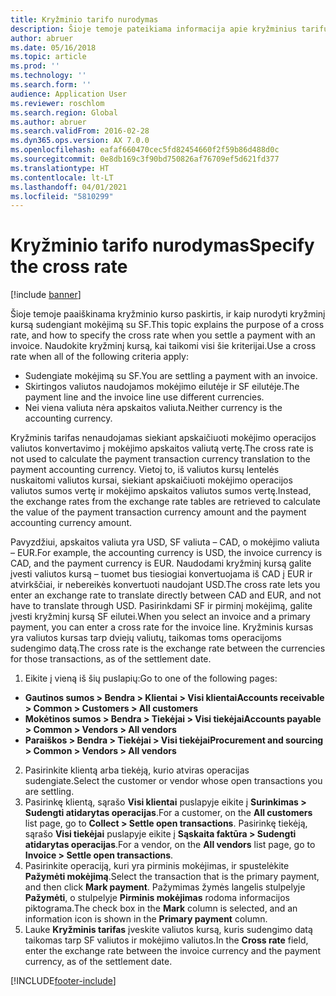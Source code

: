 ```yaml
---
title: Kryžminio tarifo nurodymas
description: Šioje temoje pateikiama informacija apie kryžminius tarifus programoje „Microsoft“ „Dynamics 365 Finance“.
author: abruer
ms.date: 05/16/2018
ms.topic: article
ms.prod: ''
ms.technology: ''
ms.search.form: ''
audience: Application User
ms.reviewer: roschlom
ms.search.region: Global
ms.author: abruer
ms.search.validFrom: 2016-02-28
ms.dyn365.ops.version: AX 7.0.0
ms.openlocfilehash: eafaf660470cec5fd82454660f2f59b86d488d0c
ms.sourcegitcommit: 0e8db169c3f90bd750826af76709ef5d621fd377
ms.translationtype: HT
ms.contentlocale: lt-LT
ms.lasthandoff: 04/01/2021
ms.locfileid: "5810299"
---
```

# <a name="specify-the-cross-rate"></a><span data-ttu-id="a370e-103">Kryžminio tarifo nurodymas</span><span class="sxs-lookup"><span data-stu-id="a370e-103">Specify the cross rate</span></span>

[!include [banner](../includes/banner.md)]

<span data-ttu-id="a370e-104">Šioje temoje paaiškinama kryžminio kurso paskirtis, ir kaip nurodyti kryžminį kursą sudengiant mokėjimą su SF.</span><span class="sxs-lookup"><span data-stu-id="a370e-104">This topic explains the purpose of a cross rate, and how to specify the cross rate when you settle a payment with an invoice.</span></span> <span data-ttu-id="a370e-105">Naudokite kryžminį kursą, kai taikomi visi šie kriterijai.</span><span class="sxs-lookup"><span data-stu-id="a370e-105">Use a cross rate when all of the following criteria apply:</span></span> 
-   <span data-ttu-id="a370e-106">Sudengiate mokėjimą su SF.</span><span class="sxs-lookup"><span data-stu-id="a370e-106">You are settling a payment with an invoice.</span></span> 
-   <span data-ttu-id="a370e-107">Skirtingos valiutos naudojamos mokėjimo eilutėje ir SF eilutėje.</span><span class="sxs-lookup"><span data-stu-id="a370e-107">The payment line and the invoice line use different currencies.</span></span> 
-   <span data-ttu-id="a370e-108">Nei viena valiuta nėra apskaitos valiuta.</span><span class="sxs-lookup"><span data-stu-id="a370e-108">Neither currency is the accounting currency.</span></span> 

<span data-ttu-id="a370e-109">Kryžminis tarifas nenaudojamas siekiant apskaičiuoti mokėjimo operacijos valiutos konvertavimo į mokėjimo apskaitos valiutą vertę.</span><span class="sxs-lookup"><span data-stu-id="a370e-109">The cross rate is not used to calculate the payment transaction currency translation to the payment accounting currency.</span></span> <span data-ttu-id="a370e-110">Vietoj to, iš valiutos kursų lentelės nuskaitomi valiutos kursai, siekiant apskaičiuoti mokėjimo operacijos valiutos sumos vertę ir mokėjimo apskaitos valiutos sumos vertę.</span><span class="sxs-lookup"><span data-stu-id="a370e-110">Instead, the exchange rates from the exchange rate tables are retrieved to calculate the value of the payment transaction currency amount and the payment accounting currency amount.</span></span> 

<span data-ttu-id="a370e-111">Pavyzdžiui, apskaitos valiuta yra USD, SF valiuta – CAD, o mokėjimo valiuta – EUR.</span><span class="sxs-lookup"><span data-stu-id="a370e-111">For example, the accounting currency is USD, the invoice currency is CAD, and the payment currency is EUR.</span></span> <span data-ttu-id="a370e-112">Naudodami kryžminį kursą galite įvesti valiutos kursą – tuomet bus tiesiogiai konvertuojama iš CAD į EUR ir atvirkščiai, ir nebereikės konvertuoti naudojant USD.</span><span class="sxs-lookup"><span data-stu-id="a370e-112">The cross rate lets you enter an exchange rate to translate directly between CAD and EUR, and not have to translate through USD.</span></span> <span data-ttu-id="a370e-113">Pasirinkdami SF ir pirminį mokėjimą, galite įvesti kryžminį kursą SF eilutei.</span><span class="sxs-lookup"><span data-stu-id="a370e-113">When you select an invoice and a primary payment, you can enter a cross rate for the invoice line.</span></span> <span data-ttu-id="a370e-114">Kryžminis kursas yra valiutos kursas tarp dviejų valiutų, taikomas toms operacijoms sudengimo datą.</span><span class="sxs-lookup"><span data-stu-id="a370e-114">The cross rate is the exchange rate between the currencies for those transactions, as of the settlement date.</span></span>

1.  <span data-ttu-id="a370e-115">Eikite į vieną iš šių puslapių:</span><span class="sxs-lookup"><span data-stu-id="a370e-115">Go to one of the following pages:</span></span>
- <span data-ttu-id="a370e-116">**Gautinos sumos > Bendra > Klientai > Visi klientai**</span><span class="sxs-lookup"><span data-stu-id="a370e-116">**Accounts receivable > Common > Customers > All customers**</span></span> 
- <span data-ttu-id="a370e-117">**Mokėtinos sumos > Bendra > Tiekėjai > Visi tiekėjai**</span><span class="sxs-lookup"><span data-stu-id="a370e-117">**Accounts payable > Common > Vendors > All vendors**</span></span> 
- <span data-ttu-id="a370e-118">**Paraiškos > Bendra > Tiekėjai > Visi tiekėjai**</span><span class="sxs-lookup"><span data-stu-id="a370e-118">**Procurement and sourcing > Common > Vendors > All vendors**</span></span>
2.  <span data-ttu-id="a370e-119">Pasirinkite klientą arba tiekėją, kurio atviras operacijas sudengiate.</span><span class="sxs-lookup"><span data-stu-id="a370e-119">Select the customer or vendor whose open transactions you are settling.</span></span> 
3.  <span data-ttu-id="a370e-120">Pasirinkę klientą, sąrašo **Visi klientai** puslapyje eikite į **Surinkimas > Sudengti atidarytas operacijas**.</span><span class="sxs-lookup"><span data-stu-id="a370e-120">For a customer, on the **All customers** list page, go to **Collect > Settle open transactions**.</span></span> <span data-ttu-id="a370e-121">Pasirinkę tiekėją, sąrašo **Visi tiekėjai** puslapyje eikite į **Sąskaita faktūra > Sudengti atidarytas operacijas**.</span><span class="sxs-lookup"><span data-stu-id="a370e-121">For a vendor, on the **All vendors** list page, go to **Invoice > Settle open transactions**.</span></span> 
4.  <span data-ttu-id="a370e-122">Pasirinkite operaciją, kuri yra pirminis mokėjimas, ir spustelėkite **Pažymėti mokėjimą**.</span><span class="sxs-lookup"><span data-stu-id="a370e-122">Select the transaction that is the primary payment, and then click **Mark payment**.</span></span> <span data-ttu-id="a370e-123">Pažymimas žymės langelis stulpelyje **Pažymėti**, o stulpelyje **Pirminis mokėjimas** rodoma informacijos piktograma.</span><span class="sxs-lookup"><span data-stu-id="a370e-123">The check box in the **Mark** column is selected, and an information icon is shown in the **Primary payment** column.</span></span> 
5.  <span data-ttu-id="a370e-124">Lauke **Kryžminis tarifas** įveskite valiutos kursą, kuris sudengimo datą taikomas tarp SF valiutos ir mokėjimo valiutos.</span><span class="sxs-lookup"><span data-stu-id="a370e-124">In the **Cross rate** field, enter the exchange rate between the invoice currency and the payment currency, as of the settlement date.</span></span> 


[!INCLUDE[footer-include](../../includes/footer-banner.md)]